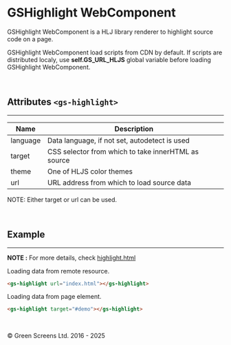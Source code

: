 # GSHighlight WebComponent

GSHighlight WebComponent is a HLJ library renderer to highlight source code on a page.

GSHighlight WebComponent load scripts from CDN by default. 
If scripts are distributed localy, use **self.GS_URL_HLJS** global variable before loading GSHighlight WebComponent.

<br>

## Attributes ```<gs-highlight>```
---

| Name               | Description                                         |
|--------------------|-----------------------------------------------------|
| language           | Data language, if not set, autodetect is used       |
| target             | CSS selector from which to take innerHTML as source |
| theme              | One of HLJS color themes                            |
| url                | URL address from which to load source data          |

NOTE: Either target or url can be used.

<br>

## Example
---

**NOTE :** 
For more details, check [highlight.html](../../demos/extra/GSHighlight.html)

Loading data from remote resource.

```html
<gs-highlight url="index.html"></gs-highlight>
```

Loading data from page element.

```html
<gs-highlight target="#demo"></gs-highlight>
```

<br>

&copy; Green Screens Ltd. 2016 - 2025
